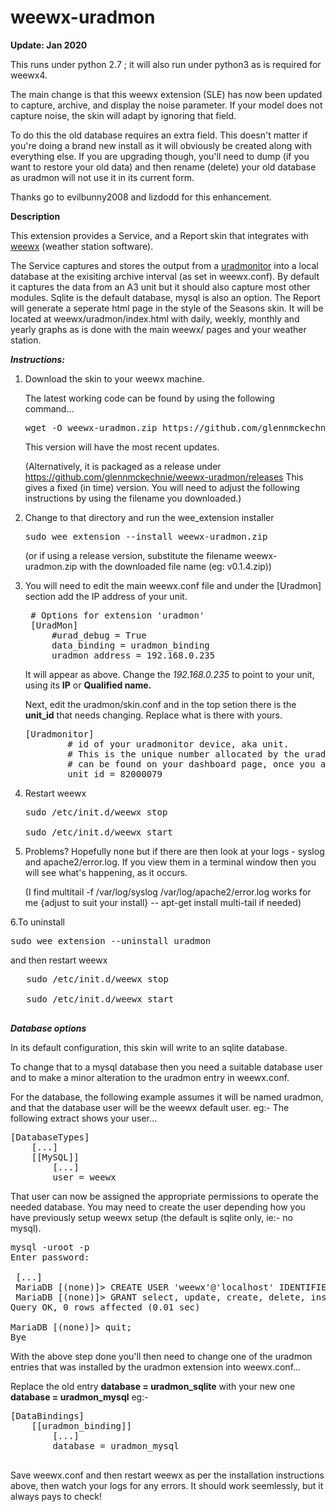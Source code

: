 

# weewx-uradmon

**Update: Jan 2020**

This runs under python 2.7 ; it will also run under python3 as is required for weewx4.

The main change is that this weewx extension (SLE) has now been updated to capture, archive, and display the noise parameter. If your model does not capture noise, the skin will adapt by ignoring that field.

To do this the old database requires an extra field. This doesn't matter if you're doing a brand new install as it will obviously be created along with everything else. If you are upgrading though, you'll need to dump (if you want to restore your old data) and then rename (delete) your old database as uradmon will not use it in its current form.

Thanks go to evilbunny2008 and lizdodd for this enhancement.

**Description**

This extension provides a Service, and a Report skin that integrates with [weewx](http://weewx.com) (weather station software).

The Service captures and stores the output from a [uradmonitor](https://www.uradmonitor.com) into a local database at the exisiting archive interval (as set in weewx.conf).
By default it captures the data from an A3 unit but it should also capture most other modules. Sqlite is the default database, mysql is also an option.
The Report will generate a seperate html page in the style of the Seasons skin. It will be located at weewx/uradmon/index.html with daily, weekly, monthly and yearly graphs as is done with the main weewx/ pages and your weather station.

***Instructions:***



1. Download the skin to your weewx machine.

    The latest working code can be found by using the following command...

    <pre>wget -O weewx-uradmon.zip https://github.com/glennmckechnie/weewx-uradmon/archive/master.zip</pre>

    This version will have the most recent updates.

    (Alternatively, it is packaged as a release under https://github.com/glennmckechnie/weewx-uradmon/releases
    This gives a fixed (in time) version. You will need to adjust the following instructions by using the filename you downloaded.)

2. Change to that directory and run the wee_extension installer

   <pre>sudo wee_extension --install weewx-uradmon.zip</pre>

   (or if using a release version, substitute the filename weewx-uradmon.zip with the downloaded file name (eg: v0.1.4.zip))

3. You will need to edit the main weewx.conf file and under the [Uradmon] section add the IP address of your unit.

   <pre>
    # Options for extension 'uradmon'
    [UradMon]
        #urad_debug = True
        data_binding = uradmon_binding
        uradmon_address = 192.168.0.235
   </pre>

   It will appear as above. Change the _192.168.0.235_ to point to your unit, using its __IP__ or __Qualified name.__

   Next, edit the uradmon/skin.conf and in the top setion there is the __unit_id__ that needs changing. Replace what is there with yours.

   <pre>
   [Uradmonitor]
           # id of your uradmonitor device, aka unit.
           # This is the unique number allocated by the uradmonitor site and
           # can be found on your dashboard page, once you are logged in.
           unit_id = 82000079
   </pre>



4. Restart weewx

   <pre>
   sudo /etc/init.d/weewx stop

   sudo /etc/init.d/weewx start
   </pre>


5. Problems?
   Hopefully none but if there are then look at your logs - syslog and apache2/error.log. If you view them in a terminal window then you will see what's happening, as it occurs.

   (I find multitail -f /var/log/syslog /var/log/apache2/error.log works for me {adjust to suit your install} -- apt-get install multi-tail if needed)

6.To uninstall

   <pre>sudo wee_extension --uninstall uradmon</pre>

   and then restart weewx

   <pre>
   sudo /etc/init.d/weewx stop

   sudo /etc/init.d/weewx start
   </pre>

***Database options***

In its default configuration, this skin will write to an sqlite database.

To change that to a mysql database then you need a suitable database user and to make a minor alteration to the uradmon entry in weewx.conf.

For the database, the following example assumes it will be named uradmon, and that the database user will be the weewx default user.
eg:- The following extract shows your user...

<pre>
[DatabaseTypes]
    [...]
    [[MySQL]]
        [...]
        user = weewx
</pre>
That user can now be assigned the appropriate permissions to operate the needed database.
You may need to create the user depending how you have previously setup weewx setup (the default is sqlite only, ie:-  no mysql).

<pre>
mysql -uroot -p
Enter password:

 [...]
 MariaDB [(none)]> CREATE USER 'weewx'@'localhost' IDENTIFIED BY 'weewx';
 MariaDB [(none)]> GRANT select, update, create, delete, insert ON uradmon.* to weewx@localhost;
Query OK, 0 rows affected (0.01 sec)

MariaDB [(none)]> quit;
Bye
</pre>

With the above step done you'll then need to change one of the uradmon entries that was installed by the uradmon extension into weewx.conf...

Replace the old entry __database = uradmon_sqlite__  with your new one  __database = uradmon_mysql__
eg:-

<pre>
[DataBindings]
    [[uradmon_binding]]
        [...]
        database = uradmon_mysql

</pre>
Save weewx.conf and then restart weewx as per the installation instructions above, then watch your logs for any errors.
It should work seemlessly, but it always pays to check!
